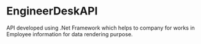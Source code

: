 # EngineerDeskAPI
API developed using .Net Framework which helps to company for works in Employee information for data rendering purpose. 
